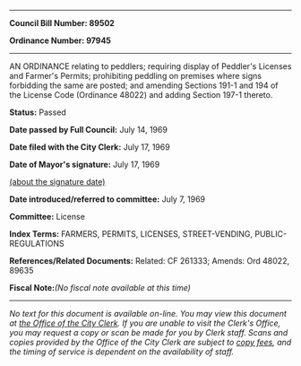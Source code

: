 

********

**Council Bill Number: 89502**
   
**Ordinance Number: 97945**
********

 AN ORDINANCE relating to peddlers; requiring display of Peddler's Licenses and Farmer's Permits; prohibiting peddling on premises where signs forbidding the same are posted; and amending Sections 191-1 and 194 of the License Code (Ordinance 48022) and adding Section 197-1 thereto.

**Status:** Passed
   
**Date passed by Full Council:** July 14, 1969
   
**Date filed with the City Clerk:** July 17, 1969
   
**Date of Mayor's signature:** July 17, 1969
   
[(about the signature date)](/~public/approvaldate.htm)
   
   
   
**Date introduced/referred to committee:** July 7, 1969
   
**Committee:** License
   
   
**Index Terms:** FARMERS, PERMITS, LICENSES, STREET-VENDING, PUBLIC-REGULATIONS

**References/Related Documents:** Related: CF 261333; Amends: Ord 48022, 89635

**Fiscal Note:**_(No fiscal note available at this time)_
********

_No text for this document is available on-line. You may view this document at [the Office of the City Clerk](http://www.seattle.gov/leg/clerk/contactUs.htm). If you are unable to visit the Clerk's Office, you may request a copy or scan be made for you by Clerk staff. Scans and copies provided by the Office of the City Clerk are subject to [copy fees](http://clerk.seattle.gov/~public/clerkfees.htm), and the timing of service is dependent on the availability of staff._

